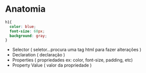 # Anatomia

```css
h1{
  color: blue;
  font-size: 60px;
  background: gray;
}
```

* Selector  ( seletor...procura uma tag html para fazer alterações )
* Declaration ( declaração )
* Properties ( propriedades ex: color, font-size, padding, etc)
* Property Value ( valor da propriedade )